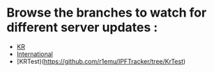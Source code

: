 # Browse the branches to watch for different server updates :

- [KR](https://github.com/r1emu/IPFTracker/tree/KR)
- [International](https://github.com/r1emu/IPFTracker/tree/International)
- [KRTest)(https://github.com/r1emu/IPFTracker/tree/KrTest)

